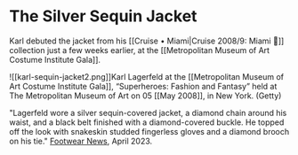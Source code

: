 # The Silver Sequin Jacket

Karl debuted the jacket from his [[Cruise • Miami|Cruise 2008/9: Miami 🌴]] collection just a few weeks earlier, at the [[Metropolitan Museum of Art Costume Institute Gala]].

![[karl-sequin-jacket2.png]]Karl Lagerfeld at the [[Metropolitan Museum of Art Costume Institute Gala]], “Superheroes: Fashion and Fantasy” held at The Metropolitan Museum of Art on 05 [[May 2008]], in New York. (Getty)

"Lagerfeld wore a silver sequin-covered jacket, a diamond chain around his waist, and a black belt finished with a diamond-covered buckle. He topped off the look with snakeskin studded fingerless gloves and a diamond brooch on his tie." [Footwear News](https://footwearnews.com/shoes/mens-footwear/karl-lagerfeld-style-through-the-years-1203438948/), April 2023.